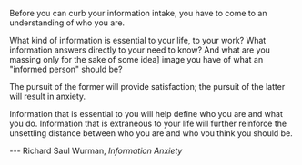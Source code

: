 Before you can curb your information intake, you have to come to an understanding of who you are.

What kind of information is essential to your life, to your work? What information answers directly to your need to know? And what are you massing only for the sake of some idea] image you have of what an "informed person" should be?

The pursuit of the former will provide satisfaction; the pursuit of the latter will result in anxiety.

Information that is essential to you will help define who you are and what you do. Information that is extraneous to your life will further reinforce the unsettling distance between who you are and who vou think you should be.

--- Richard Saul Wurman, _Information Anxiety_